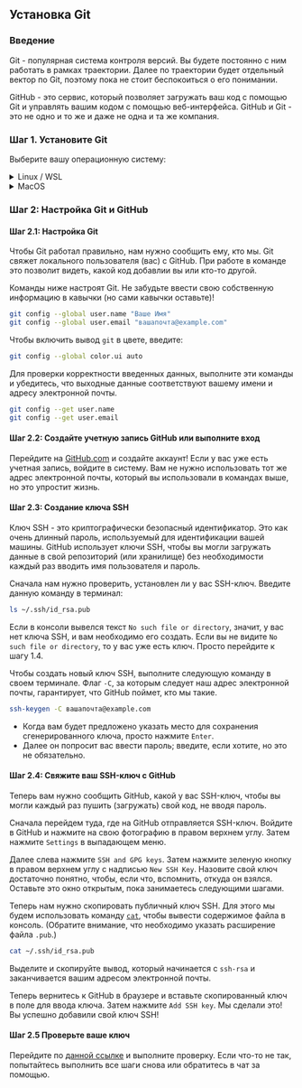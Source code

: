 ## Установка Git

### Введение

Git - популярная система контроля версий. Вы будете постоянно с ним работать в рамках траектории. Далее по траектории будет отдельный вектор по Git, поэтому пока не стоит беспокоиться о его понимании.

GitHub - это сервис, который позволяет загружать ваш код с помощью Git и управлять вашим кодом с помощью веб-интерфейса. GitHub и Git - это не одно и то же и даже не одна и та же компания.

### Шаг 1. Установите Git

Выберите вашу операционную систему:

<details markdown="block">
<summary class="dropDown-header">Linux / WSL
</summary>

#### Шаг 1.1: Обновление системы

Запустите эти команды в терминале, чтобы обновить систему Linux:

~~~bash
sudo apt update
sudo apt upgrade
~~~

#### Шаг 1.2: установить Git

Вероятно, у вас уже установлен `git`. Но мы для проверки сделаем это еще раз (вы не потеряете ваши настройки, не волнуйтесь).

Просто запустите команду:

~~~bash
sudo apt install git
~~~

</details>


<details markdown="block">
<summary class="dropDown-header">MacOS
</summary>

#### Шаг 1.1: Обновление Git

MacOS поставляется с Git, но вы должны обновить его до последней версии. Введите следующее:

~~~bash
brew install git
~~~

Вы поставили последнюю версию Git. Просто, правда?

</details>

### Шаг 2: Настройка Git и GitHub

#### Шаг 2.1: Настройка Git

Чтобы Git работал правильно, нам нужно сообщить ему, кто мы. Git свяжет локального пользователя (вас) с GitHub. При работе в команде это позволит видеть, какой код добавлии вы или кто-то другой.

Команды ниже настроят Git. Не забудьте ввести свою собственную информацию в кавычки (но сами кавычки оставьте)!

~~~bash
git config --global user.name "Ваше Имя"
git config --global user.email "вашапочта@example.com"
~~~

Чтобы включить вывод `git` в цвете, введите:

~~~bash
git config --global color.ui auto
~~~

Для проверки корректности введенных данных, выполните эти команды и убедитесь, что выходные данные соответствуют вашему имени и адресу электронной почты.

~~~bash
git config --get user.name
git config --get user.email
~~~

#### Шаг 2.2: Создайте учетную запись GitHub или выполните вход

Перейдите на [GitHub.com](https://github.com/) и создайте аккаунт! Если у вас уже есть учетная запись, войдите в систему. Вам не нужно использовать тот же адрес электронной почты, который вы использовали в командах выше, но это упростит жизнь.

#### Шаг 2.3: Создание ключа SSH

Ключ SSH - это криптографически безопасный идентификатор. Это как очень длинный пароль, используемый для идентификации вашей машины. GitHub использует ключи SSH, чтобы вы могли загружать данные в свой репозиторий (или хранилище) без необходимости каждый раз вводить имя пользователя и пароль.

Сначала нам нужно проверить, установлен ли у вас SSH-ключ. Введите данную команду в терминал:

~~~bash
ls ~/.ssh/id_rsa.pub
~~~

Если в консоли вывелся текст `No such file or directory`, значит, у вас нет ключа SSH, и вам необходимо его создать. Если вы не видите `No such file or directory`, то у вас уже есть ключ. Просто перейдите к шагу 1.4.

Чтобы создать новый ключ SSH, выполните следующую команду в своем терминале. Флаг `-C`, за которым следует наш адрес электронной почты, гарантирует, что GitHub поймет, кто мы такие.

~~~bash
ssh-keygen -C вашапочта@example.com
~~~

* Когда вам будет предложено указать место для сохранения сгенерированного ключа, просто нажмите `Enter`.
* Далее он попросит вас ввести пароль; введите, если хотите, но это не обязательно.

#### Шаг 2.4: Свяжите ваш SSH-ключ с GitHub

Теперь вам нужно сообщить GitHub, какой у вас SSH-ключ, чтобы вы могли каждый раз пушить (загружать) свой код, не вводя пароль.

Сначала перейдем туда, где на GitHub отправляется SSH-ключ. Войдите в GitHub и нажмите на свою фотографию в правом верхнем углу. Затем нажмите `Settings` в выпадающем меню.

Далее слева нажмите `SSH and GPG keys`. Затем нажмите зеленую кнопку в правом верхнем углу с надписью `New SSH Key`. Назовите свой ключ достаточно понятно, чтобы, если что, вспомнить, откуда он взялся. Оставьте это окно открытым, пока занимаетесь следующими шагами.

Теперь нам нужно скопировать публичный ключ SSH. Для этого мы будем использовать команду [`cat`](https://losst.ru/komanda-cat-linux), чтобы вывести содержимое файла в консоль. (Обратите внимание, что необходимо указать расширение файла `.pub`.)

~~~ bash
cat ~/.ssh/id_rsa.pub
~~~

Выделите и скопируйте вывод, который начинается с `ssh-rsa` и заканчивается вашим адресом электронной почты.

Теперь вернитесь к GitHub в браузере и вставьте скопированный ключ в поле для ввода ключа. Затем нажмите `Add SSH key`. Мы сделали это! Вы успешно добавили свой ключ SSH!

#### Шаг 2.5 Проверьте ваше ключ

Перейдите по [данной ссылке](https://help.github.com/en/articles/testing-your-ssh-connection) и выполните проверку. Если что-то не так, попытайтесь выполнить все шаги снова или обратитесь в чат за помощью.
